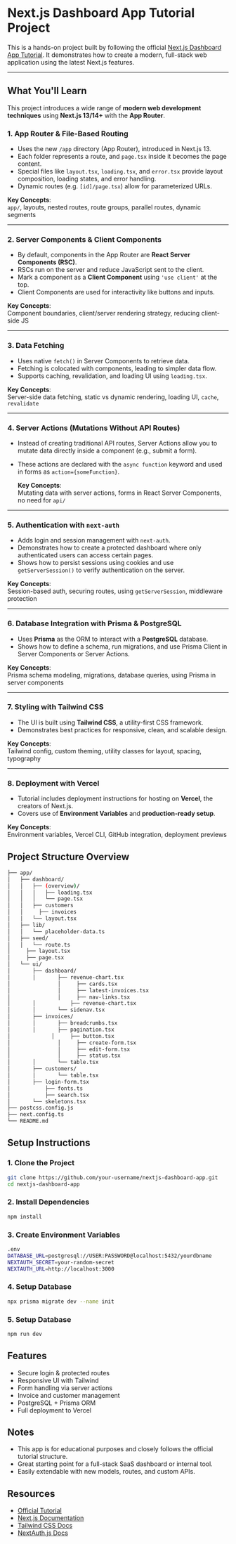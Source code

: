 # Next.js Dashboard App Tutorial Project

This is a hands-on project built by following the official [Next.js Dashboard App Tutorial](https://nextjs.org/learn/dashboard-app). It demonstrates how to create a modern, full-stack web application using the latest Next.js features.

---

## What You'll Learn

This project introduces a wide range of **modern web development techniques** using **Next.js 13/14+** with the **App Router**.

### 1. App Router & File-Based Routing

- Uses the new `/app` directory (App Router), introduced in Next.js 13.
- Each folder represents a route, and `page.tsx` inside it becomes the page content.
- Special files like `layout.tsx`, `loading.tsx`, and `error.tsx` provide layout composition, loading states, and error handling.
- Dynamic routes (e.g. `[id]/page.tsx`) allow for parameterized URLs.

**Key Concepts**:  
`app/`, layouts, nested routes, route groups, parallel routes, dynamic segments

---

### 2. Server Components & Client Components

- By default, components in the App Router are **React Server Components (RSC)**.
- RSCs run on the server and reduce JavaScript sent to the client.
- Mark a component as a **Client Component** using `'use client'` at the top.
- Client Components are used for interactivity like buttons and inputs.

**Key Concepts**:  
Component boundaries, client/server rendering strategy, reducing client-side JS

---

### 3. Data Fetching

- Uses native `fetch()` in Server Components to retrieve data.
- Fetching is colocated with components, leading to simpler data flow.
- Supports caching, revalidation, and loading UI using `loading.tsx`.

**Key Concepts**:  
Server-side data fetching, static vs dynamic rendering, loading UI, `cache`, `revalidate`

---

### 4. Server Actions (Mutations Without API Routes)

- Instead of creating traditional API routes, Server Actions allow you to mutate data directly inside a component (e.g., submit a form).
- These actions are declared with the `async function` keyword and used in forms as `action={someFunction}`.

  **Key Concepts**:  
  Mutating data with server actions, forms in React Server Components, no need for `api/`

---

### 5. Authentication with `next-auth`

- Adds login and session management with `next-auth`.
- Demonstrates how to create a protected dashboard where only authenticated users can access certain pages.
- Shows how to persist sessions using cookies and use `getServerSession()` to verify authentication on the server.

**Key Concepts**:  
Session-based auth, securing routes, using `getServerSession`, middleware protection

---

### 6. Database Integration with Prisma & PostgreSQL

- Uses **Prisma** as the ORM to interact with a **PostgreSQL** database.
- Shows how to define a schema, run migrations, and use Prisma Client in Server Components or Server Actions.

**Key Concepts**:  
Prisma schema modeling, migrations, database queries, using Prisma in server components

---

### 7. Styling with Tailwind CSS

- The UI is built using **Tailwind CSS**, a utility-first CSS framework.
- Demonstrates best practices for responsive, clean, and scalable design.

**Key Concepts**:  
Tailwind config, custom theming, utility classes for layout, spacing, typography

---

### 8. Deployment with Vercel

- Tutorial includes deployment instructions for hosting on **Vercel**, the creators of Next.js.
- Covers use of **Environment Variables** and **production-ready setup**.

**Key Concepts**:  
Environment variables, Vercel CLI, GitHub integration, deployment previews

## Project Structure Overview

```bash
├── app/
│   ├── dashboard/
│   │   ├── (overview)/
│   │   │   ├── loading.tsx
│   │   │   └── page.tsx
│   │ 	├── customers
│ 	│	  ├── invoices
│   │   └── layout.tsx
│   ├── lib/
│   │   └── placeholder-data.ts
│   ├── seed/
│   │   └── route.ts
│	  ├── layout.tsx
│	  ├── page.tsx
│   └── ui/
│       ├── dashboard/
│       │    	├── revenue-chart.tsx
│				│     ├── cards.tsx
│				│     ├── latest-invoices.tsx
│				│     ├── nav-links.tsx
│     	│			├── revenue-chart.tsx
│       │    	└── sidenav.tsx
│       ├── invoices/
│       │	    ├── breadcrumbs.tsx
│       │   	├── pagination.tsx
│			  │   	├── button.tsx
│				│     ├── create-form.tsx
│				│     ├── edit-form.tsx
│				│     ├── status.tsx
│       │	   	└── table.tsx
│       ├── customers/
│       │	    └── table.tsx
│       ├── login-form.tsx
│   		├── fonts.ts
│		    ├── search.tsx
│       └── skeletons.tsx
├── postcss.config.js
├── next.config.ts
└── README.md
```

## Setup Instructions

### 1. Clone the Project

```bash
git clone https://github.com/your-username/nextjs-dashboard-app.git
cd nextjs-dashboard-app
```

### 2. Install Dependencies

```bash
npm install
```

### 3. Create Environment Variables

```bash
.env
DATABASE_URL=postgresql://USER:PASSWORD@localhost:5432/yourdbname
NEXTAUTH_SECRET=your-random-secret
NEXTAUTH_URL=http://localhost:3000
```

### 4. Setup Database

```bash
npx prisma migrate dev --name init
```

### 5. Setup Database

```bash
npm run dev
```

## Features

- Secure login & protected routes
- Responsive UI with Tailwind
- Form handling via server actions
- Invoice and customer management
- PostgreSQL + Prisma ORM
- Full deployment to Vercel

## Notes

- This app is for educational purposes and closely follows the official tutorial structure.
- Great starting point for a full-stack SaaS dashboard or internal tool.
- Easily extendable with new models, routes, and custom APIs.

## Resources

- [Official Tutorial](https://nextjs.org/learn/dashboard-app)
- [Next.js Documentation](https://nextjs.org/learn/dashboard-app)
- [Tailwind CSS Docs](https://tailwindcss.com/docs)
- [NextAuth.js Docs](https://next-auth.js.org)

